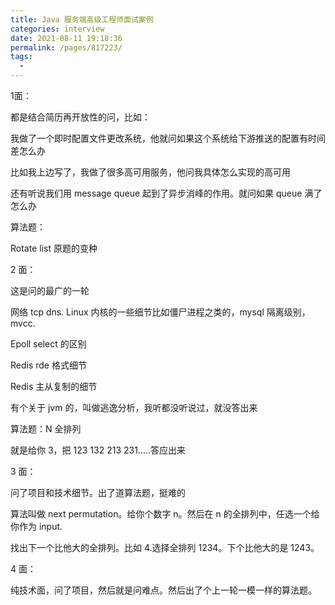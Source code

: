 ```yaml
---
title: Java 服务端高级工程师面试案例
categories: interview
date: 2021-08-11 19:18:36
permalink: /pages/817223/
tags: 
  - 
---
```




1面：

都是结合简历再开放性的问，比如： 

我做了一个即时配置文件更改系统，他就问如果这个系统给下游推送的配置有时间差怎么办 

比如我上边写了，我做了很多高可用服务，他问我具体怎么实现的高可用 

还有听说我们用 message queue 起到了异步消峰的作用。就问如果 queue 满了怎么办 

算法题： 

Rotate list 原题的变种 

2 面： 

这是问的最广的一轮 

网络 tcp dns. Linux 内核的一些细节比如僵尸进程之类的，mysql 隔离级别，mvcc. 

Epoll select 的区别 

Redis rde 格式细节 

Redis 主从复制的细节 

有个关于 jvm 的，叫做逃逸分析，我听都没听说过，就没答出来 

算法题：N 全排列 

就是给你 3，把 123 132 213 231.....答应出来 

3 面： 

问了项目和技术细节。出了道算法题，挺难的 

算法叫做 next permutation。给你个数字 n。然后在 n 的全排列中，任选一个给你作为 input. 

找出下一个比他大的全排列。比如 4.选择全排列 1234。下个比他大的是 1243。 

4 面： 

纯技术面，问了项目，然后就是问难点。然后出了个上一轮一模一样的算法题。